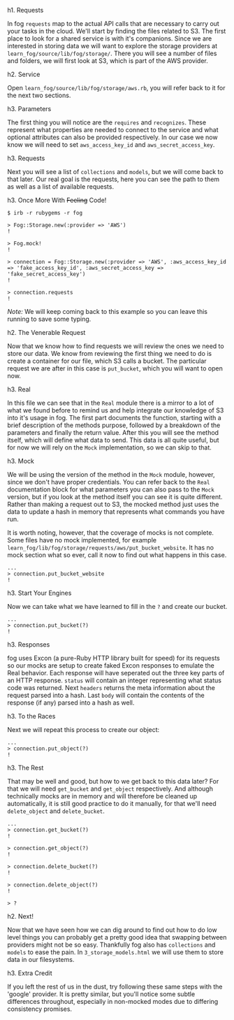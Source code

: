 h1. Requests

In fog `requests` map to the actual API calls that are necessary to carry out your tasks in the cloud.  We'll start by finding the files related to S3.  The first place to look for a shared service is with it's companions.  Since we are interested in storing data we will want to explore the storage providers at `learn_fog/source/lib/fog/storage/`.  There you will see a number of files and folders, we will first look at S3, which is part of the AWS provider.

h2. Service

Open `learn_fog/source/lib/fog/storage/aws.rb`, you will refer back to it for the next two sections.

h3. Parameters

The first thing you will notice are the `requires` and `recognizes`. These represent what properties are needed to connect to the service and what optional attributes can also be provided respectively. In our case we now know we will need to set `aws_access_key_id` and `aws_secret_access_key`.

h3. Requests

Next you will see a list of `collections` and `models`, but we will come back to that later.  Our real goal is the requests, here you can see the path to them as well as a list of available requests.

h3. Once More With <strike>Feeling</strike> Code!

    $ irb -r rubygems -r fog

    > Fog::Storage.new(:provider => 'AWS')
    !

    > Fog.mock!
    !

    > connection = Fog::Storage.new(:provider => 'AWS', :aws_access_key_id => 'fake_access_key_id', :aws_secret_access_key => 'fake_secret_access_key')
    !

    > connection.requests
    !

*Note:* We will keep coming back to this example so you can leave this running to save some typing.

h2. The Venerable Request

Now that we know how to find requests we will review the ones we need to store our data.  We know from reviewing the first thing we need to do is create a container for our file, which S3 calls a bucket.  The particular request we are after in this case is `put_bucket`, which you will want to open now.

h3. Real

In this file we can see that in the `Real` module there is a mirror to a lot of what we found before to remind us and help integrate our knowledge of S3 into it's usage in fog. The first part documents the function, starting with a brief description of the methods purpose, followed by a breakdown of the parameters and finally the return value. After this you will see the method itself, which will define what data to send.  This data is all quite useful, but for now we will rely on the `Mock` implementation, so we can skip to that.

h3. Mock

We will be using the version of the method in the `Mock` module, however, since we don't have proper credentials.  You can refer back to the `Real` documentation block for what parameters you can also pass to the `Mock` version, but if you look at the method itself you can see it is quite different.  Rather than making a request out to S3, the mocked method just uses the data to update a hash in memory that represents what commands you have run.

It is worth noting, however, that the coverage of mocks is not complete.  Some files have no mock implemented, for example `learn_fog/lib/fog/storage/requests/aws/put_bucket_website`.  It has no mock section what so ever, call it now to find out what happens in this case.

    ...
    > connection.put_bucket_website
    !

h3. Start Your Engines

Now we can take what we have learned to fill in the `?` and create our bucket.

    ...
    > connection.put_bucket(?)
    !

h3. Responses

fog uses Excon (a pure-Ruby HTTP library built for speed) for its requests so our mocks are setup to create faked Excon responses to emulate the Real behavior.  Each response will have seperated out the three key parts of an HTTP response. `status` will contain an integer representing what status code was returned. Next `headers` returns the meta information about the request parsed into a hash. Last `body` will contain the contents of the response (if any) parsed into a hash as well.

h3. To the Races

Next we will repeat this process to create our object:

    ...
    > connection.put_object(?)
    !

h3. The Rest

That may be well and good, but how to we get back to this data later?  For that we will need `get_bucket` and `get_object` respectively. And although technically mocks are in memory and will therefore be cleaned up automatically, it is still good practice to do it manually, for that we'll need `delete_object` and `delete_bucket`.

    ...
    > connection.get_bucket(?)
    !

    > connection.get_object(?)
    !

    > connection.delete_bucket(?)
    !

    > connection.delete_object(?)
    !

    > ?

h2. Next!

Now that we have seen how we can dig around to find out how to do low level things you can probably get a pretty good idea that swapping between providers might not be so easy.  Thankfully fog also has `collections` and `models` to ease the pain.  In `3_storage_models.html` we will use them to store data in our filesystems.

h3. Extra Credit

If you left the rest of us in the dust, try following these same steps with the 'google' provider.  It is pretty similar, but you'll notice some subtle differences throughout, especially in non-mocked modes due to differing consistency promises.
